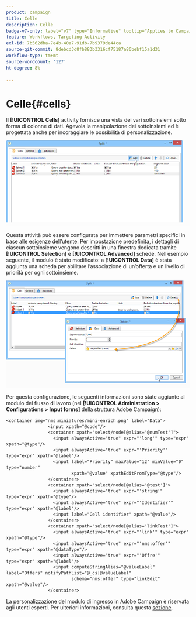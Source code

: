 ```yaml
---
product: campaign
title: Celle
description: Celle
badge-v7-only: label="v7" type="Informative" tooltip="Applies to Campaign Classic v7 only"
feature: Workflows, Targeting Activity
exl-id: 7b562dba-7e4b-40a7-91db-7b9379de44ca
source-git-commit: 8debcd3d8fb883b3316cf75187a86bebf15a1d31
workflow-type: tm+mt
source-wordcount: '127'
ht-degree: 8%

---
```


# Celle{#cells}



Il **[!UICONTROL Cells]** activity fornisce una vista dei vari sottoinsiemi sotto forma di colonne di dati. Agevola la manipolazione dei sottoinsiemi ed è progettata anche per incoraggiare le possibilità di personalizzazione.

![](assets/wf_split_cells.png)

Questa attività può essere configurata per immettere parametri specifici in base alle esigenze dell’utente. Per impostazione predefinita, i dettagli di ciascun sottoinsieme vengono descritti in una finestra dedicata tramite **[!UICONTROL Selection]** e **[!UICONTROL Advanced]** schede. Nell’esempio seguente, il modulo è stato modificato: a **[!UICONTROL Data]** è stata aggiunta una scheda per abilitare l’associazione di un’offerta e un livello di priorità per ogni sottoinsieme.

![](assets/wf_split_cells_with_customization.png)

Per questa configurazione, le seguenti informazioni sono state aggiunte al modulo del flusso di lavoro (nel **[!UICONTROL Administration > Configurations > Input forms]** della struttura Adobe Campaign):

```
<container img="nms:miniatures/mini-enrich.png" label="Data">
                <input xpath="@code"/>
                <container xpath="select/node[@alias='@numTest']">
                  <input alwaysActive="true" expr="'long'" type="expr" xpath="@type"/>
                  <input alwaysActive="true" expr="'Priority'" type="expr" xpath="@label"/>
                  <input label="Priority" maxValue="12" minValue="0" type="number"
                         xpath="@value" xpathEditFromType="@type"/>
                </container>
                <container xpath="select/node[@alias='@test']">
                  <input alwaysActive="true" expr="'string'" type="expr" xpath="@type"/>
                  <input alwaysActive="true" expr="'Identifier'" type="expr" xpath="@label"/>
                  <input label="Cell identifier" xpath="@value"/>
                </container>
                <container xpath="select/node[@alias='linkTest']">
                  <input alwaysActive="true" expr="'link'" type="expr" xpath="@type"/>
                  <input alwaysActive="true" expr="'nms:offer'" type="expr" xpath="@dataType"/>
                  <input alwaysActive="true" expr="'Offre'" type="expr" xpath="@label"/>
                  <input computeStringAlias="@valueLabel" label="Offers" notifyPathList="@_cs|@valueLabel"
                         schema="nms:offer" type="linkEdit" xpath="@value"/>
                </container>
```

La personalizzazione del modulo di ingresso in Adobe Campaign è riservata agli utenti esperti. Per ulteriori informazioni, consulta questa [sezione](../../configuration/using/identifying-a-form.md).
